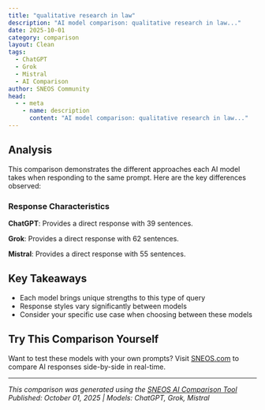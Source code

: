 ```yaml
---
title: "qualitative research in law"
description: "AI model comparison: qualitative research in law..."
date: 2025-10-01
category: comparison
layout: Clean
tags:
  - ChatGPT
  - Grok
  - Mistral
  - AI Comparison
author: SNEOS Community
head:
  - - meta
    - name: description
      content: "AI model comparison: qualitative research in law..."
---
```


<ChatComparison
  title="qualitative research in law"
  prompt="qualitative research in law"
  :responses='{
    "ChatGPT": "Qualitative research in law refers to research methods that focus on understanding legal phenomena through non-numerical data. Instead of relying on statistics or quantitative measures, qualitative legal research explores the meanings, experiences, interpretations, and social contexts related to law. It is often used to gain in-depth insights into legal processes, behaviors, institutions, and the lived experiences of individuals affected by law.\n\n### Key Features of Qualitative Research in Law\n1. **Data Sources**: Includes interviews, case studies, participant observation, legal texts (e.g., judgments, statutes), documentary analysis, and ethnographic studies.\n2. **Focus**: Emphasizes understanding how laws operate in practice, how people experience legal systems, and how social, cultural, and political contexts influence law.\n3. **Approach**: Exploratory, interpretive, and descriptive rather than seeking to test hypotheses or measure variables numerically.\n4. **Methods**:\n   - **Interviews**: Conducting in-depth conversations with judges, lawyers, clients, or other stakeholders.\n   - **Case Studies**: Detailed examination of particular legal cases or institutions.\n   - **Ethnography**: Immersing in legal environments (e.g., courts, law firms) to observe behaviors and interactions.\n   - **Documentary Analysis**: Interpreting legal documents, media representations, and policy materials to understand legal narratives.\n\n### Applications in Law\n- **Understanding Judicial Decision-Making**: Examining how judges interpret laws and make rulings.\n- **Access to Justice Studies**: Exploring barriers faced by marginalized groups in accessing legal systems.\n- **Legal Culture Analysis**: Investigating the norms, values, and practices within legal professions and institutions.\n- **Law and Society Research**: Studying the impact of law on communities and social groups.\n- **Policy Development**: Informing law reform through insights into lived experiences and stakeholder perspectives.\n\n### Benefits of Qualitative Legal Research\n- Provides rich, detailed data that quantitative methods may miss.\n- Reveals the complexity and nuance of legal processes.\n- Can uncover implicit biases, power dynamics, and informal practices within the legal system.\n- Helps bridge the gap between law in books and law in action.\n\n### Challenges\n- Subjectivity and potential researcher bias.\n- Difficulties in generalizing findings.\n- Time-consuming data collection and analysis.\n\n---\n\n**Further Reading:**\n- Catherine Marshall and Gretchen B. Rossman, *Designing Qualitative Research*.\n- Carol A. Heimer and Charles F. Sabel (eds.), *Ethnographies of Law and Social Control*.\n- Kathryn Abrams, *Narrative Theory and Feminist Law*.\n- Research articles in journals like the *Law \u0026 Society Review*.\n\nIf you want, I can help you with specific topics, examples, or methodologies in qualitative research in law.",
    "Grok": "Qualitative research in law is a methodological approach used to explore and understand complex legal phenomena, issues, and experiences through non-numerical data. Unlike quantitative research, which focuses on measurable data and statistical analysis, qualitative research in law emphasizes in-depth insights, context, and subjective perspectives. It is often employed to examine the \u0022why\u0022 and \u0022how\u0022 behind legal processes, behaviors, policies, and outcomes.\n\n### Key Features of Qualitative Research in Law\n1. **Focus on Context and Meaning**: Qualitative research seeks to understand the social, cultural, and historical contexts of legal issues. It explores how individuals, communities, or institutions interpret and experience the law.\n2. **Data Sources**: Data is typically collected through interviews, focus groups, case studies, observations, and analysis of legal texts, court transcripts, or archival documents.\n3. **Subjective Perspectives**: It values the lived experiences and opinions of stakeholders, such as victims, offenders, lawyers, judges, or policymakers.\n4. **Inductive Approach**: Rather than testing a hypothesis, qualitative research often starts with open-ended questions and builds theories or conclusions based on the data collected.\n5. **Flexibility**: The research design can evolve during the study as new insights or questions emerge.\n\n### Common Methods in Qualitative Legal Research\n1. **Interviews**: Conducting semi-structured or unstructured interviews with legal practitioners, clients, or affected individuals to gather personal narratives and perspectives.\n2. **Ethnography**: Observing and immersing in legal settings (e.g., courtrooms, law firms) to understand practices, culture, and interactions.\n3. **Case Study Analysis**: In-depth exploration of a specific legal case, policy, or jurisdiction to uncover detailed insights.\n4. **Content Analysis**: Analyzing legal texts, such as statutes, case law, or media coverage, to identify themes, biases, or patterns.\n5. **Narrative Analysis**: Examining stories or personal accounts related to legal experiences to understand how law impacts lives.\n\n### Applications of Qualitative Research in Law\n1. **Understanding Legal Behavior**: Exploring why individuals comply with or violate laws, or how they perceive justice and fairness.\n2. **Policy Analysis**: Investigating the real-world impact of laws and policies on specific populations, such as marginalized groups.\n3. **Access to Justice**: Studying barriers to legal services or the experiences of individuals within the justice system.\n4. **Socio-Legal Studies**: Examining the intersection of law with social issues like gender, race, poverty, or human rights.\n5. **Judicial Decision-Making**: Analyzing how judges or juries make decisions based on personal, cultural, or systemic influences.\n\n### Strengths of Qualitative Research in Law\n- Provides rich, detailed insights into complex legal issues that numbers alone cannot capture.\n- Highlights marginalized voices and perspectives often overlooked in quantitative studies.\n- Helps uncover unintended consequences of laws or policies through personal stories and experiences.\n- Encourages a deeper understanding of the human and ethical dimensions of law.\n\n### Challenges of Qualitative Research in Law\n- **Subjectivity**: The researcher\u2019s biases or interpretations may influence findings.\n- **Generalizability**: Findings are often context-specific and may not apply broadly.\n- **Time-Intensive**: Collecting and analyzing qualitative data (e.g., transcribing interviews, coding themes) can be labor-intensive.\n- **Ethical Concerns**: Researchers must navigate sensitive issues, ensure confidentiality, and avoid exploitation, especially when dealing with vulnerable populations.\n\n### Examples of Qualitative Research in Law\n1. **Exploring Domestic Violence Laws**: Interviewing survivors of domestic violence to understand how legal protections (or lack thereof) impact their safety and well-being.\n2. **Judicial Discretion**: Conducting an ethnographic study in courtrooms to observe how judges exercise discretion in sentencing.\n3. **Legal Pluralism**: Examining how customary or religious laws interact with state law in a specific community through case studies and interviews.\n4. **Impact of Criminal Justice Policies**: Analyzing narratives of formerly incarcerated individuals to assess the effectiveness of rehabilitation programs.\n\n### Frameworks and Theories in Qualitative Legal Research\nQualitative research in law often draws on interdisciplinary frameworks, such as:\n- **Critical Legal Studies (CLS)**: Examines how law perpetuates power imbalances and social inequality.\n- **Feminist Legal Theory**: Focuses on how law affects gender dynamics and women\u2019s rights.\n- **Law and Society Perspective**: Explores the relationship between law and social norms, culture, or institutions.\n- **Postcolonial Legal Theory**: Investigates the legacy of colonial laws on indigenous or marginalized communities.\n\n### Conclusion\nQualitative research in law provides a valuable lens for understanding the nuanced, human aspects of legal systems and their societal impact. It complements quantitative methods by offering depth and context, making it particularly useful for addressing complex, multifaceted issues in law and justice. Researchers must, however, approach this methodology with rigor, ethical sensitivity, and a clear awareness of its limitations to ensure meaningful and credible outcomes. If you\u0027re looking to apply qualitative research to a specific legal topic, feel free to ask for more tailored guidance!",
    "Mistral": "Qualitative research in law involves the use of non-numerical data to explore and understand legal phenomena, processes, and experiences. This type of research is often used to gain deep insights into how legal systems operate, how laws are interpreted and applied, and how legal issues affect individuals and communities. Here are some key aspects and methods of qualitative research in law:\n\n### Key Aspects\n\n1. **Exploratory Nature**: Qualitative research is often used to explore new areas of inquiry where little is known. It helps in generating hypotheses and theories.\n2. **Contextual Understanding**: It focuses on understanding the context and meaning behind legal phenomena, rather than just quantifying them.\n3. **Flexibility**: Qualitative methods allow for flexibility in data collection and analysis, adapting to the evolving nature of the research questions.\n4. **Rich Data**: It provides rich, detailed data that can offer nuanced insights into complex legal issues.\n\n### Methods\n\n1. **Interviews**:\n   - **Semi-Structured Interviews**: These involve a set of predetermined questions but allow for flexibility to explore emerging themes.\n   - **Unstructured Interviews**: These are more open-ended and allow the interviewee to guide the conversation.\n\n2. **Focus Groups**:\n   - These involve group discussions facilitated by a researcher to gather diverse perspectives on a particular legal issue.\n\n3. **Case Studies**:\n   - In-depth analysis of a single case or a small number of cases to understand the complexities and nuances of legal processes and outcomes.\n\n4. **Ethnography**:\n   - Involves immersing oneself in a particular legal setting (e.g., a courtroom, a law firm) to observe and understand the culture, practices, and interactions within that setting.\n\n5. **Document Analysis**:\n   - Examining legal documents, case files, legislation, and other written materials to understand legal processes and outcomes.\n\n6. **Narrative Analysis**:\n   - Analyzing stories and narratives to understand how individuals and communities experience and interpret legal issues.\n\n7. **Discourse Analysis**:\n   - Examining how language is used in legal contexts to understand power dynamics, ideologies, and social constructions.\n\n### Applications\n\n1. **Legal Education**:\n   - Understanding how law students learn and experience legal education.\n   - Evaluating the effectiveness of different teaching methods and curricula.\n\n2. **Criminal Justice**:\n   - Exploring the experiences of victims, offenders, and legal professionals within the criminal justice system.\n   - Understanding the impact of criminal laws and policies on communities.\n\n3. **Human Rights**:\n   - Investigating how human rights are interpreted and applied in different contexts.\n   - Understanding the lived experiences of individuals affected by human rights violations.\n\n4. **Legal Reform**:\n   - Evaluating the impact of legal reforms on society.\n   - Identifying barriers to effective implementation of new laws.\n\n5. **Access to Justice**:\n   - Exploring barriers to accessing legal services and justice.\n   - Understanding the experiences of marginalized communities within the legal system.\n\n### Challenges\n\n1. **Subjectivity**:\n   - Qualitative research is often criticized for being subjective and lacking generalizability.\n   - Researchers must be transparent about their methods and biases.\n\n2. **Data Analysis**:\n   - Analyzing qualitative data can be time-consuming and requires careful interpretation.\n   - Ensuring rigor and reliability in data analysis is crucial.\n\n3. **Ethical Considerations**:\n   - Ensuring the confidentiality and anonymity of participants.\n   - Obtaining informed consent and addressing potential power imbalances between researchers and participants.\n\n### Conclusion\n\nQualitative research in law provides valuable insights into the complexities of legal systems and processes. By focusing on the experiences and perspectives of individuals and communities, it helps to uncover the nuances and contexts that shape legal outcomes. While it has its challenges, qualitative research remains an essential tool for understanding and improving the legal landscape."
  }'
  published-date="23:06"
/>

## Analysis

This comparison demonstrates the different approaches each AI model takes when responding to the same prompt. Here are the key differences observed:

### Response Characteristics

**ChatGPT**: Provides a direct response with 39 sentences. 

**Grok**: Provides a direct response with 62 sentences. 

**Mistral**: Provides a direct response with 55 sentences. 

## Key Takeaways

- Each model brings unique strengths to this type of query
- Response styles vary significantly between models
- Consider your specific use case when choosing between these models

## Try This Comparison Yourself

Want to test these models with your own prompts? Visit [SNEOS.com](https://sneos.com) to compare AI responses side-by-side in real-time.

---

*This comparison was generated using the [SNEOS AI Comparison Tool](https://sneos.com)*
*Published: October 01, 2025 | Models: ChatGPT, Grok, Mistral*

